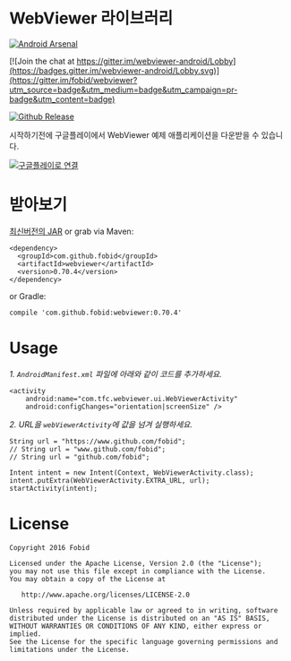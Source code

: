 # WebViewer 라이브러리

[![Android Arsenal](https://img.shields.io/badge/Android%20Arsenal-webviewer-green.svg?style=true)](https://android-arsenal.com/details/1/4626)

[![Join the chat at https://gitter.im/webviewer-android/Lobby](https://badges.gitter.im/webviewer-android/Lobby.svg)](https://gitter.im/fobid/webviewer?utm_source=badge&utm_medium=badge&utm_campaign=pr-badge&utm_content=badge)

[![Github Release][release-image]][release-url]

시작하기전에 구글플레이에서 WebViewer 예제 애플리케이션을 다운받을 수 있습니다.

[![구글플레이로 연결](http://www.android.com/images/brand/get_it_on_play_logo_small.png)](https://play.google.com/store/apps/details?id=com.tfc.webviewer.sample)

# 받아보기
[최신버전의 JAR](https://repo1.maven.org/maven2/com/github/fobid/webviewer/0.70.4/webviewer-0.70.4.aar) or grab via Maven:
```
<dependency>
  <groupId>com.github.fobid</groupId>
  <artifactId>webviewer</artifactId>
  <version>0.70.4</version>
</dependency>
```
or Gradle:
```
compile 'com.github.fobid:webviewer:0.70.4'
```

# Usage
*1. `AndroidManifest.xml` 파일에 아래와 같이 코드를 추가하세요.*
```
<activity
    android:name="com.tfc.webviewer.ui.WebViewerActivity"
    android:configChanges="orientation|screenSize" />
```

*2. URL을 `webViewerActivity`에 값을 넘겨 실행하세요.*
```
String url = "https://www.github.com/fobid";
// String url = "www.github.com/fobid";
// String url = "github.com/fobid";

Intent intent = new Intent(Context, WebViewerActivity.class);
intent.putExtra(WebViewerActivity.EXTRA_URL, url);
startActivity(intent);
```
# License
```
Copyright 2016 Fobid

Licensed under the Apache License, Version 2.0 (the "License");
you may not use this file except in compliance with the License.
You may obtain a copy of the License at

   http://www.apache.org/licenses/LICENSE-2.0

Unless required by applicable law or agreed to in writing, software
distributed under the License is distributed on an "AS IS" BASIS,
WITHOUT WARRANTIES OR CONDITIONS OF ANY KIND, either express or implied.
See the License for the specific language governing permissions and
limitations under the License.
```


[release-image]: https://img.shields.io/badge/release-v0.70.4-lightgrey.svg
[release-url]: https://github.com/fobid/webviewer/releases/tag/0.70.4
